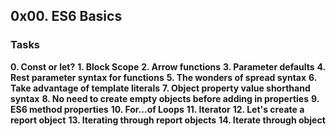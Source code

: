 ## 0x00. ES6 Basics

### Tasks

**0. Const or let?**
**1. Block Scope**
**2. Arrow functions**
**3. Parameter defaults**
**4. Rest parameter syntax for functions**
**5. The wonders of spread syntax**
**6. Take advantage of template literals**
**7. Object property value shorthand syntax**
**8. No need to create empty objects before adding in properties**
**9. ES6 method properties**
**10. For...of Loops**
**11. Iterator**
**12. Let's create a report object**
**13. Iterating through report objects**
**14. Iterate through object**